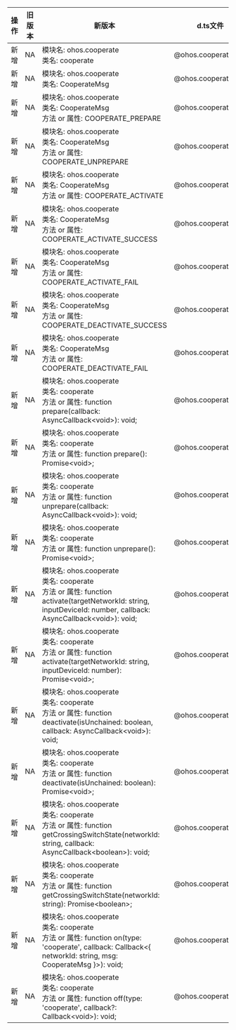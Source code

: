 | 操作 | 旧版本 | 新版本 | d.ts文件 |
| ---- | ------ | ------ | -------- |
|新增|NA|模块名: ohos.cooperate<br>类名: cooperate|@ohos.cooperate.d.ts|
|新增|NA|模块名: ohos.cooperate<br>类名: CooperateMsg|@ohos.cooperate.d.ts|
|新增|NA|模块名: ohos.cooperate<br>类名: CooperateMsg<br>方法 or 属性: COOPERATE_PREPARE|@ohos.cooperate.d.ts|
|新增|NA|模块名: ohos.cooperate<br>类名: CooperateMsg<br>方法 or 属性: COOPERATE_UNPREPARE|@ohos.cooperate.d.ts|
|新增|NA|模块名: ohos.cooperate<br>类名: CooperateMsg<br>方法 or 属性: COOPERATE_ACTIVATE|@ohos.cooperate.d.ts|
|新增|NA|模块名: ohos.cooperate<br>类名: CooperateMsg<br>方法 or 属性: COOPERATE_ACTIVATE_SUCCESS|@ohos.cooperate.d.ts|
|新增|NA|模块名: ohos.cooperate<br>类名: CooperateMsg<br>方法 or 属性: COOPERATE_ACTIVATE_FAIL|@ohos.cooperate.d.ts|
|新增|NA|模块名: ohos.cooperate<br>类名: CooperateMsg<br>方法 or 属性: COOPERATE_DEACTIVATE_SUCCESS|@ohos.cooperate.d.ts|
|新增|NA|模块名: ohos.cooperate<br>类名: CooperateMsg<br>方法 or 属性: COOPERATE_DEACTIVATE_FAIL|@ohos.cooperate.d.ts|
|新增|NA|模块名: ohos.cooperate<br>类名: cooperate<br>方法 or 属性: function prepare(callback: AsyncCallback\<void>): void;|@ohos.cooperate.d.ts|
|新增|NA|模块名: ohos.cooperate<br>类名: cooperate<br>方法 or 属性: function prepare(): Promise\<void>;|@ohos.cooperate.d.ts|
|新增|NA|模块名: ohos.cooperate<br>类名: cooperate<br>方法 or 属性: function unprepare(callback: AsyncCallback\<void>): void;|@ohos.cooperate.d.ts|
|新增|NA|模块名: ohos.cooperate<br>类名: cooperate<br>方法 or 属性: function unprepare(): Promise\<void>;|@ohos.cooperate.d.ts|
|新增|NA|模块名: ohos.cooperate<br>类名: cooperate<br>方法 or 属性: function activate(targetNetworkId: string, inputDeviceId: number, callback: AsyncCallback\<void>): void;|@ohos.cooperate.d.ts|
|新增|NA|模块名: ohos.cooperate<br>类名: cooperate<br>方法 or 属性: function activate(targetNetworkId: string, inputDeviceId: number): Promise\<void>;|@ohos.cooperate.d.ts|
|新增|NA|模块名: ohos.cooperate<br>类名: cooperate<br>方法 or 属性: function deactivate(isUnchained: boolean, callback: AsyncCallback\<void>): void;|@ohos.cooperate.d.ts|
|新增|NA|模块名: ohos.cooperate<br>类名: cooperate<br>方法 or 属性: function deactivate(isUnchained: boolean): Promise\<void>;|@ohos.cooperate.d.ts|
|新增|NA|模块名: ohos.cooperate<br>类名: cooperate<br>方法 or 属性: function getCrossingSwitchState(networkId: string, callback: AsyncCallback\<boolean>): void;|@ohos.cooperate.d.ts|
|新增|NA|模块名: ohos.cooperate<br>类名: cooperate<br>方法 or 属性: function getCrossingSwitchState(networkId: string): Promise\<boolean>;|@ohos.cooperate.d.ts|
|新增|NA|模块名: ohos.cooperate<br>类名: cooperate<br>方法 or 属性: function on(type: 'cooperate', callback: Callback\<{ networkId: string, msg: CooperateMsg }>): void;|@ohos.cooperate.d.ts|
|新增|NA|模块名: ohos.cooperate<br>类名: cooperate<br>方法 or 属性: function off(type: 'cooperate', callback?: Callback\<void>): void;|@ohos.cooperate.d.ts|
